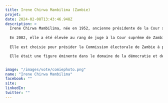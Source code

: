 ```yaml
---
title: Irene Chirwa Mambilima (Zambie)
projet: 
date: 2024-02-08T13:43:46.948Z
description: >
  Irene Chirwa Mambilima, née en 1952, ancienne présidente de la Cour suprême, est notamment reconnue pour son rôle dans le maintien de l'indépendance et de l'intégrité du système judiciaire zambien, tout en promouvant l'égalité des sexes et l'inclusion sociale concrètement à travers sa défense de l'État de droit et son plaidoyer en faveur de la participation des femmes à la vie politique et publique. 
  
  En 2002, elle a été élevée au rang de juge à la Cour suprême de Zambie, la plus haute instance dans le système juridique de ce pays. Puis elle devient adjointe du président de la Cour Suprême. Elle s'est efforcée de garantir que les décisions de la cour soient impartiales et fondées sur la loi.
  
  Elle est choisie pour présider la Commission électorale de Zambie à plusieurs reprises, lors de scrutins majeurs. À ce titre, elle a présidé les élections présidentielles et parlementaires de 2006 et 2011 en Zambie, ainsi que l'élection présidentielle partielle de janvier 2015. Elle s’est fait une réputation en se montrant peu sensible aux pressions extérieures, vigilante au maintien d’un État de droit et tentant de rassurer les électeurs sur la régularité des élections. 

  Elle était une figure éminente dans le domaine de la démocratie et de la gouvernance en Zambie. Elle a occupé plusieurs postes de responsabilité au sein du système judiciaire zambien, contribuant ainsi à renforcer l'État de droit et la gouvernance démocratique dans le pays.


image: "/images/vote/comiephoto.png"
name: "Irene Chirwa Mambilima"
facebook: ""
site: 
linkedIn: 
twitter: ""
---
```

